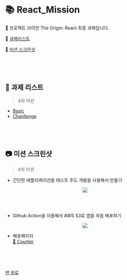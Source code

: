 # 📚 React_Mission
🦁 프로젝트 라이언 The Origin: React 최종 과제입니다.  

📌 [과제리스트](#-과제-리스트)  

📌 [미션 스크린샷](#-미션-스크린샷) 



<br/>
<br/>
<br/>




## 📝 과제 리스트

> 4차 미션  
  - [Basic](./Basic/M4-Basic.md)  
  - [Chanllenge](./Challenge/M4-Challenge.md)  

<br/>
<br/>
<br/>




## 📷 미션 스크린샷

> 4차 미션  
- 간단한 애플리케이션을 테스트 주도 개발을 사용해서 만들기
<p align="center">
<img src="https://user-images.githubusercontent.com/82005305/161424373-f61ed172-b93d-413e-a113-01340fa36183.gif">
</p>  
<br/>
<br/>

- Github Action을 이용해서 AWS S3로 앱을 자동 배포하기
<p align="center">
<img src="https://user-images.githubusercontent.com/82005305/161424290-61e1e8fa-22c7-4425-bdeb-240f855700ab.png">
</p>  

- 배포페이지   
[🔗 Counter](http://jm-react-bucket.s3-website.ap-northeast-2.amazonaws.com/) 




<br/>
<br/>
<br/>


[맨 위로](#-react_mission)
